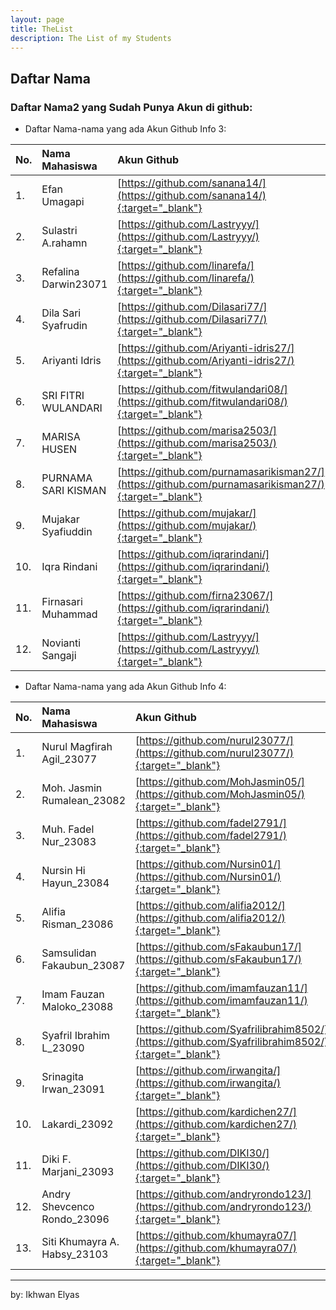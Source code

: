 ```yaml
---
layout: page
title: TheList
description: The List of my Students
---
```



## Daftar Nama 


### Daftar Nama2 yang Sudah Punya Akun di github: 

* Daftar Nama-nama yang ada Akun Github Info 3: 

|No.    | Nama Mahasiswa    | Akun Github   |
|:------|:------------------|:--------------|
|1.     |Efan Umagapi          |  [https://github.com/sanana14/](https://github.com/sanana14/){:target="_blank"}        |
|2.     |Sulastri A.rahamn     |  [https://github.com/Lastryyy/](https://github.com/Lastryyy/){:target="_blank"}        |
|3.     |Refalina Darwin23071  |  [https://github.com/linarefa/](https://github.com/linarefa/){:target="_blank"}        |
|4.     |Dila Sari Syafrudin   |  [https://github.com/Dilasari77/](https://github.com/Dilasari77/){:target="_blank"}    |
|5.     |Ariyanti Idris        |  [https://github.com/Ariyanti-idris27/](https://github.com/Ariyanti-idris27/){:target="_blank"}       |
|6.     |⁠SRI FITRI WULANDARI   |  [https://github.com/fitwulandari08/](https://github.com/fitwulandari08/){:target="_blank"}           |
|7.     |MARISA HUSEN          |  [https://github.com/marisa2503/](https://github.com/marisa2503/){:target="_blank"}                   |
|8.     |⁠PURNAMA SARI KISMAN   |  [https://github.com/purnamasarikisman27/](https://github.com/purnamasarikisman27/){:target="_blank"} |
|9.     |Mujakar Syafiuddin    |  [https://github.com/mujakar/](https://github.com/mujakar/){:target="_blank"}                         |
|10.    |Iqra Rindani          |  [https://github.com/iqrarindani/](https://github.com/iqrarindani/){:target="_blank"}                 |
|11.    |Firnasari Muhammad    |  [https://github.com/firna23067/](https://github.com/iqrarindani/){:target="_blank"}                  |
|12.    |Novianti Sangaji      |  [https://github.com/Lastryyy/](https://github.com/Lastryyy/){:target="_blank"}                       |


* Daftar Nama-nama yang ada Akun Github Info 4: 

| No.   | Nama Mahasiswa              | Akun Github                                                                                        |
|:------|:----------------------------|:---------------------------------------------------------------------------------------------------|
| 1.    | Nurul Magfirah Agil_23077   | [https://github.com/nurul23077/](https://github.com/nurul23077/){:target="_blank"}                 |
| 2.    | Moh. Jasmin Rumalean_23082  | [https://github.com/MohJasmin05/](https://github.com/MohJasmin05/){:target="_blank"}               |
| 3.    | Muh. Fadel Nur_23083        | [https://github.com/fadel2791/](https://github.com/fadel2791/){:target="_blank"}                   |
| 4.    | Nursin Hi Hayun_23084       | [https://github.com/Nursin01/](https://github.com/Nursin01/){:target="_blank"}                     |
| 5.    | Alifia Risman_23086         | [https://github.com/alifia2012/](https://github.com/alifia2012/){:target="_blank"}                  |
| 6.    | Samsulidan Fakaubun_23087   | [https://github.com/sFakaubun17/](https://github.com/sFakaubun17/){:target="_blank"}               |
| 7.    | Imam Fauzan Maloko_23088    | [https://github.com/imamfauzan11/](https://github.com/imamfauzan11/){:target="_blank"}             |
| 8.    | Syafril Ibrahim L_23090     | [https://github.com/Syafrilibrahim8502/](https://github.com/Syafrilibrahim8502/){:target="_blank"} |
| 9.    | Srinagita Irwan_23091       | [https://github.com/irwangita/](https://github.com/irwangita/){:target="_blank"}                   |
| 10.   | Lakardi_23092               | [https://github.com/kardichen27/](https://github.com/kardichen27/){:target="_blank"}               |
| 11.   | Diki F. Marjani_23093       | [https://github.com/DIKI30/](https://github.com/DIKI30/){:target="_blank"}                         |
| 12.   | Andry Shevcenco Rondo_23096 | [https://github.com/andryrondo123/](https://github.com/andryrondo123/){:target="_blank"}           |
| 13.   | Siti Khumayra A. Habsy_23103| [https://github.com/khumayra07/](https://github.com/khumayra07/){:target="_blank"}                 |



***
by: Ikhwan Elyas
